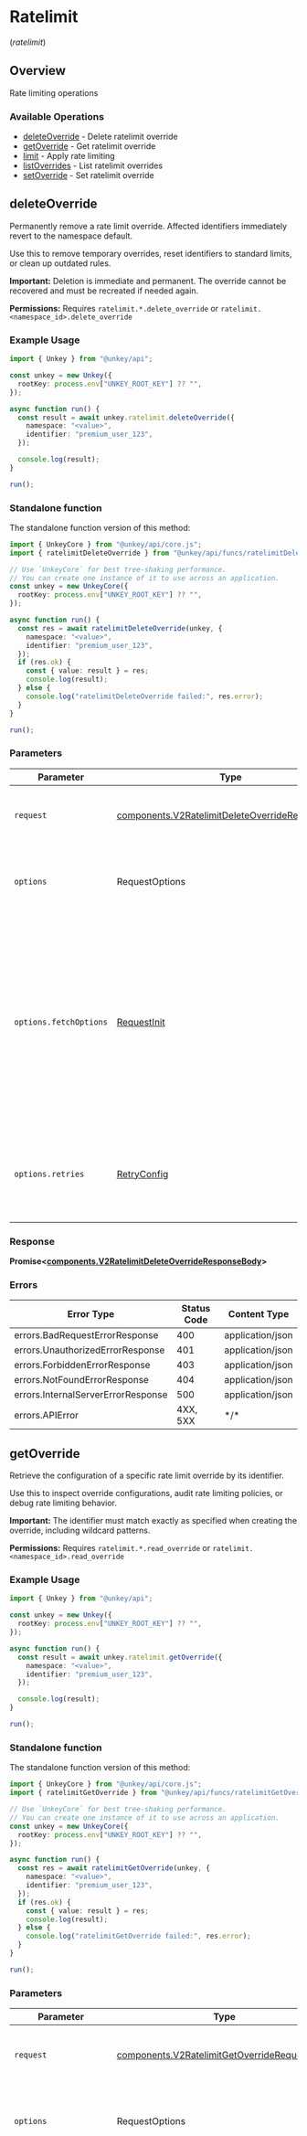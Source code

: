 # Ratelimit
(*ratelimit*)

## Overview

Rate limiting operations

### Available Operations

* [deleteOverride](#deleteoverride) - Delete ratelimit override
* [getOverride](#getoverride) - Get ratelimit override
* [limit](#limit) - Apply rate limiting
* [listOverrides](#listoverrides) - List ratelimit overrides
* [setOverride](#setoverride) - Set ratelimit override

## deleteOverride

Permanently remove a rate limit override. Affected identifiers immediately revert to the namespace default.

Use this to remove temporary overrides, reset identifiers to standard limits, or clean up outdated rules.

**Important:** Deletion is immediate and permanent. The override cannot be recovered and must be recreated if needed again.

**Permissions:** Requires `ratelimit.*.delete_override` or `ratelimit.<namespace_id>.delete_override`


### Example Usage

<!-- UsageSnippet language="typescript" operationID="ratelimit.deleteOverride" method="post" path="/v2/ratelimit.deleteOverride" -->
```typescript
import { Unkey } from "@unkey/api";

const unkey = new Unkey({
  rootKey: process.env["UNKEY_ROOT_KEY"] ?? "",
});

async function run() {
  const result = await unkey.ratelimit.deleteOverride({
    namespace: "<value>",
    identifier: "premium_user_123",
  });

  console.log(result);
}

run();
```

### Standalone function

The standalone function version of this method:

```typescript
import { UnkeyCore } from "@unkey/api/core.js";
import { ratelimitDeleteOverride } from "@unkey/api/funcs/ratelimitDeleteOverride.js";

// Use `UnkeyCore` for best tree-shaking performance.
// You can create one instance of it to use across an application.
const unkey = new UnkeyCore({
  rootKey: process.env["UNKEY_ROOT_KEY"] ?? "",
});

async function run() {
  const res = await ratelimitDeleteOverride(unkey, {
    namespace: "<value>",
    identifier: "premium_user_123",
  });
  if (res.ok) {
    const { value: result } = res;
    console.log(result);
  } else {
    console.log("ratelimitDeleteOverride failed:", res.error);
  }
}

run();
```

### Parameters

| Parameter                                                                                                                                                                      | Type                                                                                                                                                                           | Required                                                                                                                                                                       | Description                                                                                                                                                                    |
| ------------------------------------------------------------------------------------------------------------------------------------------------------------------------------ | ------------------------------------------------------------------------------------------------------------------------------------------------------------------------------ | ------------------------------------------------------------------------------------------------------------------------------------------------------------------------------ | ------------------------------------------------------------------------------------------------------------------------------------------------------------------------------ |
| `request`                                                                                                                                                                      | [components.V2RatelimitDeleteOverrideRequestBody](../../models/components/v2ratelimitdeleteoverriderequestbody.md)                                                             | :heavy_check_mark:                                                                                                                                                             | The request object to use for the request.                                                                                                                                     |
| `options`                                                                                                                                                                      | RequestOptions                                                                                                                                                                 | :heavy_minus_sign:                                                                                                                                                             | Used to set various options for making HTTP requests.                                                                                                                          |
| `options.fetchOptions`                                                                                                                                                         | [RequestInit](https://developer.mozilla.org/en-US/docs/Web/API/Request/Request#options)                                                                                        | :heavy_minus_sign:                                                                                                                                                             | Options that are passed to the underlying HTTP request. This can be used to inject extra headers for examples. All `Request` options, except `method` and `body`, are allowed. |
| `options.retries`                                                                                                                                                              | [RetryConfig](../../lib/utils/retryconfig.md)                                                                                                                                  | :heavy_minus_sign:                                                                                                                                                             | Enables retrying HTTP requests under certain failure conditions.                                                                                                               |

### Response

**Promise\<[components.V2RatelimitDeleteOverrideResponseBody](../../models/components/v2ratelimitdeleteoverrideresponsebody.md)\>**

### Errors

| Error Type                         | Status Code                        | Content Type                       |
| ---------------------------------- | ---------------------------------- | ---------------------------------- |
| errors.BadRequestErrorResponse     | 400                                | application/json                   |
| errors.UnauthorizedErrorResponse   | 401                                | application/json                   |
| errors.ForbiddenErrorResponse      | 403                                | application/json                   |
| errors.NotFoundErrorResponse       | 404                                | application/json                   |
| errors.InternalServerErrorResponse | 500                                | application/json                   |
| errors.APIError                    | 4XX, 5XX                           | \*/\*                              |

## getOverride

Retrieve the configuration of a specific rate limit override by its identifier.

Use this to inspect override configurations, audit rate limiting policies, or debug rate limiting behavior.

**Important:** The identifier must match exactly as specified when creating the override, including wildcard patterns.

**Permissions:** Requires `ratelimit.*.read_override` or `ratelimit.<namespace_id>.read_override`


### Example Usage

<!-- UsageSnippet language="typescript" operationID="ratelimit.getOverride" method="post" path="/v2/ratelimit.getOverride" -->
```typescript
import { Unkey } from "@unkey/api";

const unkey = new Unkey({
  rootKey: process.env["UNKEY_ROOT_KEY"] ?? "",
});

async function run() {
  const result = await unkey.ratelimit.getOverride({
    namespace: "<value>",
    identifier: "premium_user_123",
  });

  console.log(result);
}

run();
```

### Standalone function

The standalone function version of this method:

```typescript
import { UnkeyCore } from "@unkey/api/core.js";
import { ratelimitGetOverride } from "@unkey/api/funcs/ratelimitGetOverride.js";

// Use `UnkeyCore` for best tree-shaking performance.
// You can create one instance of it to use across an application.
const unkey = new UnkeyCore({
  rootKey: process.env["UNKEY_ROOT_KEY"] ?? "",
});

async function run() {
  const res = await ratelimitGetOverride(unkey, {
    namespace: "<value>",
    identifier: "premium_user_123",
  });
  if (res.ok) {
    const { value: result } = res;
    console.log(result);
  } else {
    console.log("ratelimitGetOverride failed:", res.error);
  }
}

run();
```

### Parameters

| Parameter                                                                                                                                                                      | Type                                                                                                                                                                           | Required                                                                                                                                                                       | Description                                                                                                                                                                    |
| ------------------------------------------------------------------------------------------------------------------------------------------------------------------------------ | ------------------------------------------------------------------------------------------------------------------------------------------------------------------------------ | ------------------------------------------------------------------------------------------------------------------------------------------------------------------------------ | ------------------------------------------------------------------------------------------------------------------------------------------------------------------------------ |
| `request`                                                                                                                                                                      | [components.V2RatelimitGetOverrideRequestBody](../../models/components/v2ratelimitgetoverriderequestbody.md)                                                                   | :heavy_check_mark:                                                                                                                                                             | The request object to use for the request.                                                                                                                                     |
| `options`                                                                                                                                                                      | RequestOptions                                                                                                                                                                 | :heavy_minus_sign:                                                                                                                                                             | Used to set various options for making HTTP requests.                                                                                                                          |
| `options.fetchOptions`                                                                                                                                                         | [RequestInit](https://developer.mozilla.org/en-US/docs/Web/API/Request/Request#options)                                                                                        | :heavy_minus_sign:                                                                                                                                                             | Options that are passed to the underlying HTTP request. This can be used to inject extra headers for examples. All `Request` options, except `method` and `body`, are allowed. |
| `options.retries`                                                                                                                                                              | [RetryConfig](../../lib/utils/retryconfig.md)                                                                                                                                  | :heavy_minus_sign:                                                                                                                                                             | Enables retrying HTTP requests under certain failure conditions.                                                                                                               |

### Response

**Promise\<[components.V2RatelimitGetOverrideResponseBody](../../models/components/v2ratelimitgetoverrideresponsebody.md)\>**

### Errors

| Error Type                         | Status Code                        | Content Type                       |
| ---------------------------------- | ---------------------------------- | ---------------------------------- |
| errors.BadRequestErrorResponse     | 400                                | application/json                   |
| errors.UnauthorizedErrorResponse   | 401                                | application/json                   |
| errors.ForbiddenErrorResponse      | 403                                | application/json                   |
| errors.NotFoundErrorResponse       | 404                                | application/json                   |
| errors.InternalServerErrorResponse | 500                                | application/json                   |
| errors.APIError                    | 4XX, 5XX                           | \*/\*                              |

## limit

Check and enforce rate limits for any identifier (user ID, IP address, API client, etc.).

Use this for rate limiting beyond API keys - limit users by ID, IPs by address, or any custom identifier. Supports namespace organization, variable costs, and custom overrides.

**Response Codes**: Rate limit checks return HTTP 200 regardless of whether the limit is exceeded - check the `success` field in the response to determine if the request should be allowed. 4xx responses indicate auth, namespace existence/deletion, or validation errors (e.g., 410 Gone for deleted namespaces). 5xx responses indicate server errors.

**Required Permissions**

Your root key must have one of the following permissions:
- `ratelimit.*.limit` (to check limits in any namespace)
- `ratelimit.<namespace_id>.limit` (to check limits in a specific namespace)

**Side Effects**

Records rate limit metrics for analytics and monitoring, updates rate limit counters with sliding window algorithm, and optionally triggers override matching for custom limits.


### Example Usage

<!-- UsageSnippet language="typescript" operationID="ratelimit.limit" method="post" path="/v2/ratelimit.limit" -->
```typescript
import { Unkey } from "@unkey/api";

const unkey = new Unkey({
  rootKey: process.env["UNKEY_ROOT_KEY"] ?? "",
});

async function run() {
  const result = await unkey.ratelimit.limit({
    namespace: "api.requests",
    cost: 5,
    duration: 60000,
    identifier: "user_abc123",
    limit: 100,
  });

  console.log(result);
}

run();
```

### Standalone function

The standalone function version of this method:

```typescript
import { UnkeyCore } from "@unkey/api/core.js";
import { ratelimitLimit } from "@unkey/api/funcs/ratelimitLimit.js";

// Use `UnkeyCore` for best tree-shaking performance.
// You can create one instance of it to use across an application.
const unkey = new UnkeyCore({
  rootKey: process.env["UNKEY_ROOT_KEY"] ?? "",
});

async function run() {
  const res = await ratelimitLimit(unkey, {
    namespace: "api.requests",
    cost: 5,
    duration: 60000,
    identifier: "user_abc123",
    limit: 100,
  });
  if (res.ok) {
    const { value: result } = res;
    console.log(result);
  } else {
    console.log("ratelimitLimit failed:", res.error);
  }
}

run();
```

### Parameters

| Parameter                                                                                                                                                                      | Type                                                                                                                                                                           | Required                                                                                                                                                                       | Description                                                                                                                                                                    |
| ------------------------------------------------------------------------------------------------------------------------------------------------------------------------------ | ------------------------------------------------------------------------------------------------------------------------------------------------------------------------------ | ------------------------------------------------------------------------------------------------------------------------------------------------------------------------------ | ------------------------------------------------------------------------------------------------------------------------------------------------------------------------------ |
| `request`                                                                                                                                                                      | [components.V2RatelimitLimitRequestBody](../../models/components/v2ratelimitlimitrequestbody.md)                                                                               | :heavy_check_mark:                                                                                                                                                             | The request object to use for the request.                                                                                                                                     |
| `options`                                                                                                                                                                      | RequestOptions                                                                                                                                                                 | :heavy_minus_sign:                                                                                                                                                             | Used to set various options for making HTTP requests.                                                                                                                          |
| `options.fetchOptions`                                                                                                                                                         | [RequestInit](https://developer.mozilla.org/en-US/docs/Web/API/Request/Request#options)                                                                                        | :heavy_minus_sign:                                                                                                                                                             | Options that are passed to the underlying HTTP request. This can be used to inject extra headers for examples. All `Request` options, except `method` and `body`, are allowed. |
| `options.retries`                                                                                                                                                              | [RetryConfig](../../lib/utils/retryconfig.md)                                                                                                                                  | :heavy_minus_sign:                                                                                                                                                             | Enables retrying HTTP requests under certain failure conditions.                                                                                                               |

### Response

**Promise\<[components.V2RatelimitLimitResponseBody](../../models/components/v2ratelimitlimitresponsebody.md)\>**

### Errors

| Error Type                         | Status Code                        | Content Type                       |
| ---------------------------------- | ---------------------------------- | ---------------------------------- |
| errors.BadRequestErrorResponse     | 400                                | application/json                   |
| errors.UnauthorizedErrorResponse   | 401                                | application/json                   |
| errors.ForbiddenErrorResponse      | 403                                | application/json                   |
| errors.NotFoundErrorResponse       | 404                                | application/json                   |
| errors.GoneErrorResponse           | 410                                | application/json                   |
| errors.InternalServerErrorResponse | 500                                | application/json                   |
| errors.APIError                    | 4XX, 5XX                           | \*/\*                              |

## listOverrides

Retrieve a paginated list of all rate limit overrides in a namespace.

Use this to audit rate limiting policies, build admin dashboards, or manage override configurations.

**Important:** Results are paginated. Use the cursor parameter to retrieve additional pages when more results are available.

**Permissions:** Requires `ratelimit.*.read_override` or `ratelimit.<namespace_id>.read_override`


### Example Usage

<!-- UsageSnippet language="typescript" operationID="ratelimit.listOverrides" method="post" path="/v2/ratelimit.listOverrides" -->
```typescript
import { Unkey } from "@unkey/api";

const unkey = new Unkey({
  rootKey: process.env["UNKEY_ROOT_KEY"] ?? "",
});

async function run() {
  const result = await unkey.ratelimit.listOverrides({
    namespace: "<value>",
    limit: 20,
  });

  console.log(result);
}

run();
```

### Standalone function

The standalone function version of this method:

```typescript
import { UnkeyCore } from "@unkey/api/core.js";
import { ratelimitListOverrides } from "@unkey/api/funcs/ratelimitListOverrides.js";

// Use `UnkeyCore` for best tree-shaking performance.
// You can create one instance of it to use across an application.
const unkey = new UnkeyCore({
  rootKey: process.env["UNKEY_ROOT_KEY"] ?? "",
});

async function run() {
  const res = await ratelimitListOverrides(unkey, {
    namespace: "<value>",
    limit: 20,
  });
  if (res.ok) {
    const { value: result } = res;
    console.log(result);
  } else {
    console.log("ratelimitListOverrides failed:", res.error);
  }
}

run();
```

### Parameters

| Parameter                                                                                                                                                                      | Type                                                                                                                                                                           | Required                                                                                                                                                                       | Description                                                                                                                                                                    |
| ------------------------------------------------------------------------------------------------------------------------------------------------------------------------------ | ------------------------------------------------------------------------------------------------------------------------------------------------------------------------------ | ------------------------------------------------------------------------------------------------------------------------------------------------------------------------------ | ------------------------------------------------------------------------------------------------------------------------------------------------------------------------------ |
| `request`                                                                                                                                                                      | [components.V2RatelimitListOverridesRequestBody](../../models/components/v2ratelimitlistoverridesrequestbody.md)                                                               | :heavy_check_mark:                                                                                                                                                             | The request object to use for the request.                                                                                                                                     |
| `options`                                                                                                                                                                      | RequestOptions                                                                                                                                                                 | :heavy_minus_sign:                                                                                                                                                             | Used to set various options for making HTTP requests.                                                                                                                          |
| `options.fetchOptions`                                                                                                                                                         | [RequestInit](https://developer.mozilla.org/en-US/docs/Web/API/Request/Request#options)                                                                                        | :heavy_minus_sign:                                                                                                                                                             | Options that are passed to the underlying HTTP request. This can be used to inject extra headers for examples. All `Request` options, except `method` and `body`, are allowed. |
| `options.retries`                                                                                                                                                              | [RetryConfig](../../lib/utils/retryconfig.md)                                                                                                                                  | :heavy_minus_sign:                                                                                                                                                             | Enables retrying HTTP requests under certain failure conditions.                                                                                                               |

### Response

**Promise\<[components.V2RatelimitListOverridesResponseBody](../../models/components/v2ratelimitlistoverridesresponsebody.md)\>**

### Errors

| Error Type                         | Status Code                        | Content Type                       |
| ---------------------------------- | ---------------------------------- | ---------------------------------- |
| errors.BadRequestErrorResponse     | 400                                | application/json                   |
| errors.UnauthorizedErrorResponse   | 401                                | application/json                   |
| errors.ForbiddenErrorResponse      | 403                                | application/json                   |
| errors.NotFoundErrorResponse       | 404                                | application/json                   |
| errors.InternalServerErrorResponse | 500                                | application/json                   |
| errors.APIError                    | 4XX, 5XX                           | \*/\*                              |

## setOverride

Create or update a custom rate limit for specific identifiers, bypassing the namespace default.

Use this to create premium tiers with higher limits, apply stricter limits to specific users, or implement emergency throttling.

**Important:** Overrides take effect immediately and completely replace the default limit for matching identifiers. Use wildcard patterns (e.g., `premium_*`) to match multiple identifiers.

**Permissions:** Requires `ratelimit.*.set_override` or `ratelimit.<namespace_id>.set_override`


### Example Usage

<!-- UsageSnippet language="typescript" operationID="ratelimit.setOverride" method="post" path="/v2/ratelimit.setOverride" -->
```typescript
import { Unkey } from "@unkey/api";

const unkey = new Unkey({
  rootKey: process.env["UNKEY_ROOT_KEY"] ?? "",
});

async function run() {
  const result = await unkey.ratelimit.setOverride({
    namespace: "<value>",
    duration: 60000,
    identifier: "premium_user_123",
    limit: 1000,
  });

  console.log(result);
}

run();
```

### Standalone function

The standalone function version of this method:

```typescript
import { UnkeyCore } from "@unkey/api/core.js";
import { ratelimitSetOverride } from "@unkey/api/funcs/ratelimitSetOverride.js";

// Use `UnkeyCore` for best tree-shaking performance.
// You can create one instance of it to use across an application.
const unkey = new UnkeyCore({
  rootKey: process.env["UNKEY_ROOT_KEY"] ?? "",
});

async function run() {
  const res = await ratelimitSetOverride(unkey, {
    namespace: "<value>",
    duration: 60000,
    identifier: "premium_user_123",
    limit: 1000,
  });
  if (res.ok) {
    const { value: result } = res;
    console.log(result);
  } else {
    console.log("ratelimitSetOverride failed:", res.error);
  }
}

run();
```

### Parameters

| Parameter                                                                                                                                                                      | Type                                                                                                                                                                           | Required                                                                                                                                                                       | Description                                                                                                                                                                    |
| ------------------------------------------------------------------------------------------------------------------------------------------------------------------------------ | ------------------------------------------------------------------------------------------------------------------------------------------------------------------------------ | ------------------------------------------------------------------------------------------------------------------------------------------------------------------------------ | ------------------------------------------------------------------------------------------------------------------------------------------------------------------------------ |
| `request`                                                                                                                                                                      | [components.V2RatelimitSetOverrideRequestBody](../../models/components/v2ratelimitsetoverriderequestbody.md)                                                                   | :heavy_check_mark:                                                                                                                                                             | The request object to use for the request.                                                                                                                                     |
| `options`                                                                                                                                                                      | RequestOptions                                                                                                                                                                 | :heavy_minus_sign:                                                                                                                                                             | Used to set various options for making HTTP requests.                                                                                                                          |
| `options.fetchOptions`                                                                                                                                                         | [RequestInit](https://developer.mozilla.org/en-US/docs/Web/API/Request/Request#options)                                                                                        | :heavy_minus_sign:                                                                                                                                                             | Options that are passed to the underlying HTTP request. This can be used to inject extra headers for examples. All `Request` options, except `method` and `body`, are allowed. |
| `options.retries`                                                                                                                                                              | [RetryConfig](../../lib/utils/retryconfig.md)                                                                                                                                  | :heavy_minus_sign:                                                                                                                                                             | Enables retrying HTTP requests under certain failure conditions.                                                                                                               |

### Response

**Promise\<[components.V2RatelimitSetOverrideResponseBody](../../models/components/v2ratelimitsetoverrideresponsebody.md)\>**

### Errors

| Error Type                         | Status Code                        | Content Type                       |
| ---------------------------------- | ---------------------------------- | ---------------------------------- |
| errors.BadRequestErrorResponse     | 400                                | application/json                   |
| errors.UnauthorizedErrorResponse   | 401                                | application/json                   |
| errors.ForbiddenErrorResponse      | 403                                | application/json                   |
| errors.NotFoundErrorResponse       | 404                                | application/json                   |
| errors.InternalServerErrorResponse | 500                                | application/json                   |
| errors.APIError                    | 4XX, 5XX                           | \*/\*                              |